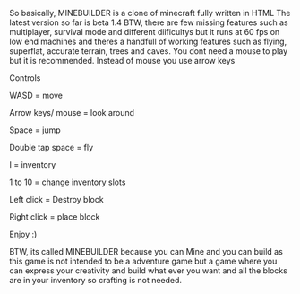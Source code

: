 So basically, MINEBUILDER is a clone of minecraft fully written in HTML
The latest version so far is beta 1.4 
BTW, there are few missing features such as multiplayer, survival mode and different diificultys
but it runs at 60 fps on low end machines and theres a handfull of working features such as flying, superflat, accurate terrain, trees and caves. 
You dont need a mouse to play but it is recommended. Instead of mouse you use arrow keys

Controls

WASD = move

Arrow keys/ mouse = look around

Space = jump

Double tap space = fly

I = inventory

1 to 10 = change inventory slots

Left click = Destroy block

Right click = place block

Enjoy :)

BTW, its called MINEBUILDER because you can Mine and you can build as this game is not intended to be a adventure game but a game where you can express your creativity and build what ever you want and all the blocks are in your inventory so crafting is not needed.
